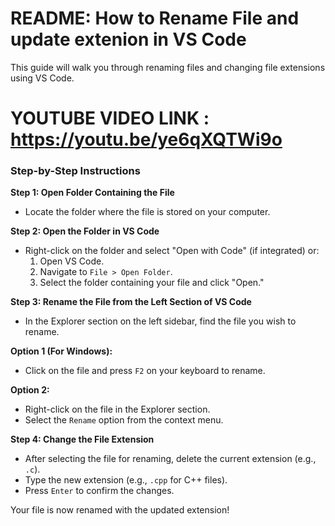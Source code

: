 # README: How to Rename File and update extenion in VS Code

This guide will walk you through renaming files and changing file extensions using VS Code.
# YOUTUBE VIDEO LINK : https://youtu.be/ye6qXQTWi9o

### Step-by-Step Instructions

**Step 1: Open Folder Containing the File**
- Locate the folder where the file is stored on your computer.

**Step 2: Open the Folder in VS Code**
- Right-click on the folder and select "Open with Code" (if integrated) or:
  1. Open VS Code.
  2. Navigate to `File > Open Folder`.
  3. Select the folder containing your file and click "Open."

**Step 3: Rename the File from the Left Section of VS Code**
- In the Explorer section on the left sidebar, find the file you wish to rename.

**Option 1 (For Windows):**
- Click on the file and press `F2` on your keyboard to rename.

**Option 2:**
- Right-click on the file in the Explorer section.
- Select the `Rename` option from the context menu.

**Step 4: Change the File Extension**
- After selecting the file for renaming, delete the current extension (e.g., `.c`).
- Type the new extension (e.g., `.cpp` for C++ files).
- Press `Enter` to confirm the changes.

Your file is now renamed with the updated extension!
